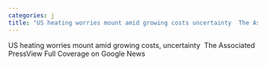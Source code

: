 ```yaml
---
categories: j
title: "US heating worries mount amid growing costs uncertainty  The Associated Press"
---
```

US heating worries mount amid growing costs, uncertainty&nbsp;&nbsp;The Associated PressView Full Coverage on Google News